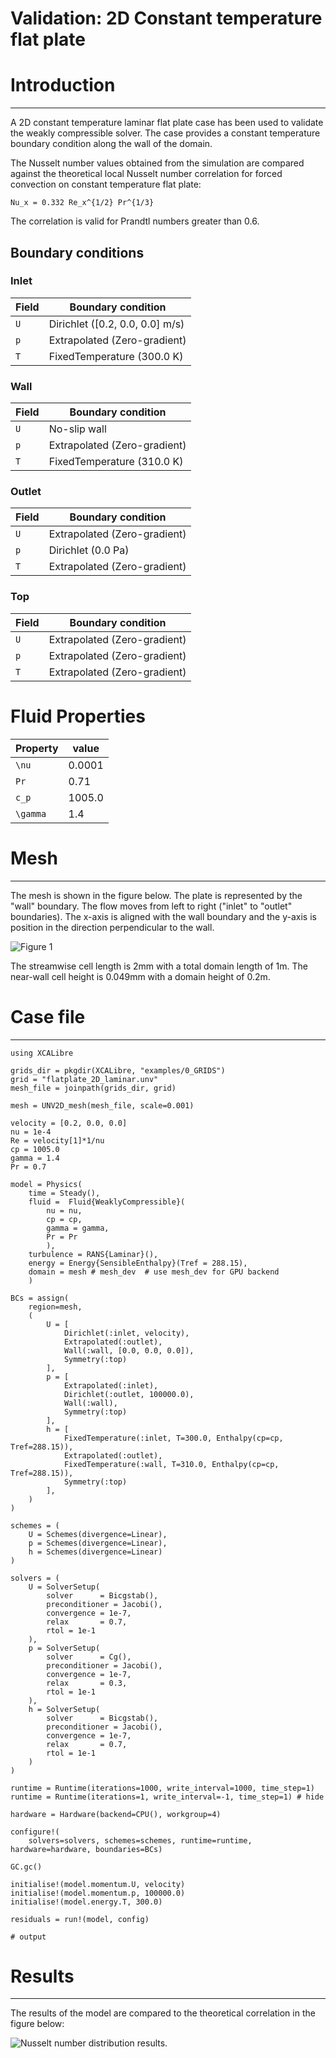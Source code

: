 # Validation: 2D Constant temperature flat plate

# Introduction
---
A 2D constant temperature laminar flat plate case has been used to validate the weakly 
compressible solver. The case provides a constant temperature boundary condition along the 
wall of the domain. 

The Nusselt number values obtained from the simulation are compared against the theoretical local Nusselt number correlation 
for forced convection on constant temperature flat plate:

``Nu_x = 0.332 Re_x^{1/2} Pr^{1/3}``

The correlation is valid for Prandtl numbers greater than 0.6.

## Boundary conditions

### Inlet


| Field | Boundary condition      |
| -------  | ---------- |
| ``U``   |  Dirichlet ([0.2, 0.0, 0.0] m/s)   |
| ``p``   |  Extrapolated (Zero-gradient)      |
| ``T ``  |  FixedTemperature (300.0 K)    |

### Wall


| Field | Boundary condition      |
| -------  | ---------- |
| ``U``   |  No-slip wall   |
| ``p``   |  Extrapolated (Zero-gradient)      |
| ``T ``  |  FixedTemperature (310.0 K)    |

### Outlet


| Field | Boundary condition      |
| -------  | ---------- |
| ``U``   |  Extrapolated (Zero-gradient)   |
| ``p``   |  Dirichlet (0.0 Pa)     |
| ``T ``  |  Extrapolated (Zero-gradient)    |

### Top


| Field | Boundary condition      |
| -------  | ---------- |
| ``U``   |  Extrapolated (Zero-gradient)   |
| ``p``   |  Extrapolated (Zero-gradient)     |
| ``T ``  |  Extrapolated (Zero-gradient)    |


# Fluid Properties


| Property | value      |
| -------  | ---------- |
| ``\nu``   |  0.0001    |
| ``Pr``   |  0.71      |
| ``c_p``  |  1005.0    |
| ``\gamma`` | 1.4      |



# Mesh
---

The mesh is shown in the figure below. The plate is represented by the "wall" boundary. The flow moves from left to right ("inlet" to "outlet" boundaries). The x-axis is aligned with the wall boundary and the y-axis is position in the direction perpendicular to the wall.


![Figure 1](figures/03/mesh.png)

The streamwise cell length is 2mm with a total domain length of 1m. The near-wall cell height is 0.049mm with a domain height of 0.2m.


# Case file
---

```jldoctest;  filter = r".*"s => s"", output = false
using XCALibre

grids_dir = pkgdir(XCALibre, "examples/0_GRIDS")
grid = "flatplate_2D_laminar.unv"
mesh_file = joinpath(grids_dir, grid)

mesh = UNV2D_mesh(mesh_file, scale=0.001)

velocity = [0.2, 0.0, 0.0]
nu = 1e-4
Re = velocity[1]*1/nu
cp = 1005.0
gamma = 1.4
Pr = 0.7

model = Physics(
    time = Steady(),
    fluid =  Fluid{WeaklyCompressible}(
        nu = nu,
        cp = cp,
        gamma = gamma,
        Pr = Pr
        ),
    turbulence = RANS{Laminar}(),
    energy = Energy{SensibleEnthalpy}(Tref = 288.15),
    domain = mesh # mesh_dev  # use mesh_dev for GPU backend
    )

BCs = assign(
    region=mesh,
    (
        U = [
            Dirichlet(:inlet, velocity),
            Extrapolated(:outlet),
            Wall(:wall, [0.0, 0.0, 0.0]),
            Symmetry(:top)
        ],
        p = [
            Extrapolated(:inlet),
            Dirichlet(:outlet, 100000.0),
            Wall(:wall),
            Symmetry(:top)
        ],
        h = [
            FixedTemperature(:inlet, T=300.0, Enthalpy(cp=cp, Tref=288.15)),
            Extrapolated(:outlet),
            FixedTemperature(:wall, T=310.0, Enthalpy(cp=cp, Tref=288.15)),
            Symmetry(:top)
        ],
    )
)

schemes = (
    U = Schemes(divergence=Linear),
    p = Schemes(divergence=Linear),
    h = Schemes(divergence=Linear)
)

solvers = (
    U = SolverSetup(
        solver      = Bicgstab(),
        preconditioner = Jacobi(),
        convergence = 1e-7,
        relax       = 0.7,
        rtol = 1e-1
    ),
    p = SolverSetup(
        solver      = Cg(),
        preconditioner = Jacobi(),
        convergence = 1e-7,
        relax       = 0.3,
        rtol = 1e-1
    ),
    h = SolverSetup(
        solver      = Bicgstab(),
        preconditioner = Jacobi(),
        convergence = 1e-7,
        relax       = 0.7,
        rtol = 1e-1
    )
)

runtime = Runtime(iterations=1000, write_interval=1000, time_step=1)
runtime = Runtime(iterations=1, write_interval=-1, time_step=1) # hide

hardware = Hardware(backend=CPU(), workgroup=4)

configure!(
    solvers=solvers, schemes=schemes, runtime=runtime, hardware=hardware, boundaries=BCs)

GC.gc()

initialise!(model.momentum.U, velocity)
initialise!(model.momentum.p, 100000.0)
initialise!(model.energy.T, 300.0)

residuals = run!(model, config)

# output

```

# Results
---

The results of the model are compared to the theoretical correlation in the figure below:

![Nusselt number distribution results.](figures/03/Nusselt_const_temp_lam_plate.png)
